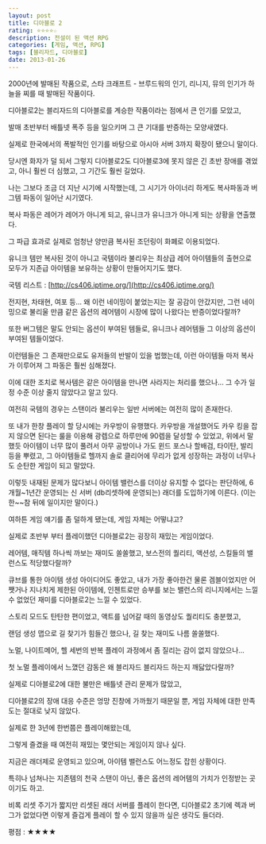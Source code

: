 ```yaml
---
layout: post
title: 디아블로 2
rating: ⭐️⭐️⭐️⭐️☆
description: 전설이 된 액션 RPG
categories: [게임, 액션, RPG]
tags: [블리자드, 디아블로]
date: 2013-01-26
---
```


2000년에 발매된 작품으로, 스타 크래프트 - 브루드워의 인기, 리니지, 뮤의 인기가 하늘을 찌를 때 발매된 작품이다.

디아블로2는 블리자드의 디아블로를 계승한 작품이라는 점에서 큰 인기를 모았고,

발매 초반부터 배틀넷 폭주 등을 일으키며 그 큰 기대를 반증하는 모양새였다.

실제로 한국에서의 폭발적인 인기를 바탕으로 아시아 서버 3까지 확장이 됐으니 말이다.

당시엔 화자가 덜 되서 그렇지 디아블로2도 디아블로3에 못지 않은 긴 초반 장애를 겪었고, 아니 훨씬 더 심했고, 그 기간도 훨씬 길었다.

나는 그보다 조금 더 지난 시기에 시작했는데, 그 시기가 아이너리 하게도 복사파동과 버그템 파동이 일어난 시기였다.

복사 파동은 레어가 레어가 아니게 되고, 유니크가 유니크가 아니게 되는 상황을 연출했다.

그 파급 효과로 실제로 엄청난 양만큼 복사된 조던링이 화폐로 이용되었다.

유니크 템만 복사된 것이 아니고 국템이라 불리우는 최상급 레어 아이템들의 출현으로 모두가 지존급 아이템을 보유하는 상황이 만들어지기도 했다.

국템 리스트 : [http://cs406.iptime.org/](http://cs406.iptime.org/)

전지현, 차태현, 여포 등... 왜 이런 네이밍이 붙었는지는 잘 공감이 안갔지만, 
그런 네이밍으로 불리울 만큼 같은 옵션의 레어템이 시장에 많이 나왔다는 반증이었다랄까?

또한 버그템은 말도 안되는 옵션이 부여된 템들로, 유니크나 레어템들 그 이상의 옵션이 부여된 템들이었다.

이런템들은 그 존재만으로도 유저들의 반발이 있을 법했는데, 이런 아이템들 마저 복사가 이루어져 그 파동은 훨씬 심해졌다.

이에 대한 조치로 복사템은 같은 아이템을 만나면 사라지는 처리를 했으나... 그 수가 일정 수준 이상 줄지 않았다고 알고 있다.

여전히 국템의 경우는 스탠이라 불리우는 일반 서버에는 여전히 많이 존재한다.

또 내가 한창 플레이 할 당시에는 카우방이 유행했다. 
카우방을 개설했어도 카우 킹을 잡지 않으면 된다는 룰을 이용해 광렙으로 하루만에 90렙을 달성할 수 있었고,
위에서 말했듯 아이템이 너무 많이 풀려서 아무 공방이나 가도 윈드 포스나 할배검, 타이탄, 발리 등을 뿌렸고,
그 아이템들로 헬까지 솔로 클리어에 무리가 없게 성장하는 과정이 너무나도 순탄한 게임이 되고 말았다.

이렇듯 내재된 문제가 많다보니 아이템 밸런스를 더이상 유지할 수 없다는 판단하에, 
6개월~1년간 운영되는 신 서버 (db리셋하에 운영되는) 래더를 도입하기에 이른다. (이는 한~~참 뒤에 일이지만 말이다.)

여하튼 게임 얘기를 좀 덜하게 됐는데, 게임 자체는 어떻냐고?

실제로 초반부 부터 플레이했던 디아블로2는 굉장히 재밌는 게임이었다.

레어템, 매직템 하나씩 까보는 재미도 쏠쏠했고, 보스전의 퀄리티, 액션성, 스킬들의 밸런스도 적당했다랄까?

큐브를 통한 아이템 생성 아이디어도 좋았고, 내가 가장 좋아한건 물론 겜블이었지만 어쨋거나 지나치게 제한된 아이템에, 
인첸트로만 승부를 보는 밸런스의 리니지에서는 느낄 수 없었던 재미를 디아블로2는 느낄 수 있었다.

스토리 모드도 탄탄한 편이었고, 액트를 넘어갈 때의 동영상도 퀄리티도 충분했고,

랜덤 생성 맵으로 길 찾기가 힘들긴 했으나, 길 찾는 재미도 나름 쏠쏠했다.

노멀, 나이트메어, 헬 세번의 반복 플레이 과정에서 좀 질리는 감이 없지 않았으나...

첫 노멀 플레이에서 느꼈던 감동은 왜 블리자드 블리자드 하는지 깨닳았다랄까?

실제로 디아블로2에 대한 불만은 배틀넷 관리 문제가 많았고,

디아블로2의 장애 대응 수준은 엉망 진창에 가까웠기 때문일 뿐, 게임 자체에 대한 만족도는 절대로 낮지 않았다.

실제로 한 3년에 한번쯤은 플레이해왔는데,

그렇게 즐겼을 때 여전히 재밌는 몇안되는 게임이지 않나 싶다.

지금은 래더제로 운영되고 있으며, 아이템 밸런스도 어느정도 잡힌 상황이다.

특히나 넘쳐나는 지존템의 천국 스탠이 아닌, 좋은 옵션의 레어템의 가치가 인정받는 곳이기도 하고.

비록 리셋 주기가 짧지만 리셋된 래더 서버를 플레이 한다면,
디아블로2 초기에 렉과 버그가 없었다면 이렇게 즐겁게 플레이 할 수 있지 않을까 싶은 생각도 들더라.

평점 : ★★★★
